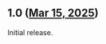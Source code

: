 ## 1.0 ([Mar 15, 2025](https://github.com/ramensoftware/windhawk-mods/blob/f8474dd3112a1a393ad72a119ab662623bc36b6a/mods/favorites-in-navpane.wh.cpp))

Initial release.
